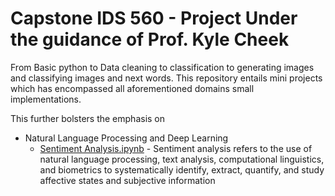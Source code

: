 # Capstone IDS 560 - Project Under the guidance of Prof. Kyle Cheek

From Basic python to Data cleaning to classification to generating images and classifying images and next words. This repository entails mini projects which has encompassed all aforementioned domains small implementations. 

This further bolsters the emphasis on 
-  Natural Language Processing and Deep Learning
    - [Sentiment Analysis.ipynb](https://github.com/baban9/Personal-Projects/blob/master/Sentiment%20Analysis.ipynb) - Sentiment analysis refers to the use of natural language processing, text analysis, computational linguistics, and biometrics to systematically identify, extract, quantify, and study affective states and subjective information
